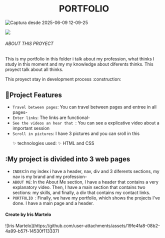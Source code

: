 <h1 align="center"> PORTFOLIO </h1>

![Captura desde 2025-06-09 12-09-25](https://github.com/user-attachments/assets/4b64dec5-d45c-4fdd-8828-fd36da01949b)
<p align="left">
<img src="https://img.shields.io/badge/STATUS-EN%20DESAROLLO-green">
</p>

<h6> ABOUT THIS PROYECT</h6>
<P> This is my portfolio in this folder i talk about my profession, what thinks I study in this moment and my my knowledge about diferents thinks. This proyect talk about all thinks.</P>
<p>This proyect stay in development process :construction: </p>

## :hammer:Project Features
- `Travel between pages`: You can travel between pages and entree in all pages-
- `Enter links`: The links are functional-
- `See the videos an hear that `: You can see a explicative video about a important session
- `Scroll in pictures`: I have 3 pictures and you can sroll in this
  <p>✨ technologies used: ✨
    HTML and CSS </p>

## :My project is divided into 3 web pages
- `INDEX`:In my index i have a header, nav, div and 3 diferents sections, my nav is my brand and my profession-
- `ABOUT ME`: In the About Me section, I have a header that contains a very explanatory video. Then, I have a main section that contains two sections: my skills, and finally, a div that contains my contact links.
- `PORTFOLIO `: Finally, we have my portfolio, which shows the projects I've done. I have a main page and a header.

<p align="left">
  <h4> Create by Iris Martelo </h4>
  ![Iris Martelo](https://github.com/user-attachments/assets/19fe4fa8-08b2-4a99-b57f-14530f113337)
  



<!---
IrisMar7/IrisMar7 is a ✨ special ✨ repository 
--->
